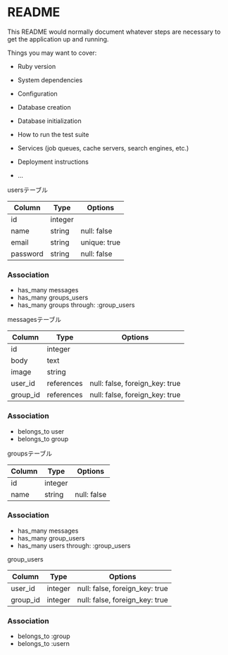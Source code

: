 # README

This README would normally document whatever steps are necessary to get the
application up and running.

Things you may want to cover:

* Ruby version

* System dependencies

* Configuration

* Database creation

* Database initialization

* How to run the test suite

* Services (job queues, cache servers, search engines, etc.)

* Deployment instructions

* ...

usersテーブル

|Column|Type|Options|
|------|----|-------|
|id|integer||
|name|string|null: false|
|email|string|unique: true|
|password|string|null: false|


### Association
- has_many messages
- has_many groups_users
- has_many groups through: :group_users

messagesテーブル

|Column|Type|Options|
|------|----|-------|
|id|integer||
|body|text||
|image|string||
|user_id|references|null: false, foreign_key: true|
|group_id|references|null: false, foreign_key: true|

### Association
- belongs_to user
- belongs_to group

groupsテーブル

|Column|Type|Options|
|------|----|-------|
|id|integer||
|name|string|null: false|

### Association
- has_many messages
- has_many group_users
- has_many users through: :group_users

group_users

|Column|Type|Options|
|------|----|-------|
|user_id|integer|null: false, foreign_key: true|
|group_id|integer|null: false, foreign_key: true|

### Association
- belongs_to :group
- belongs_to :usern